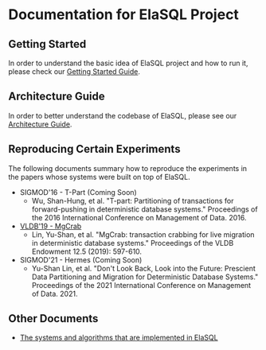 # Documentation for ElaSQL Project

## Getting Started

In order to understand the basic idea of ElaSQL project and how to run it, please check our [Getting Started Guide](doc/getting_started.pdf).

## Architecture Guide

In order to better understand the codebase of ElaSQL, please see our [Architecture Guide](doc/elasql-architecture.md).

## Reproducing Certain Experiments

The following documents summary how to reproduce the experiments in the papers whose systems were built on top of ElaSQL.

- SIGMOD'16 - T-Part (Coming Soon)
  - Wu, Shan-Hung, et al. "T-part: Partitioning of transactions for forward-pushing in deterministic database systems." Proceedings of the 2016 International Conference on Management of Data. 2016.
- [VLDB'19 - MgCrab](doc/reproduce_mgcrab.md)
  - Lin, Yu-Shan, et al. "MgCrab: transaction crabbing for live migration in deterministic database systems." Proceedings of the VLDB Endowment 12.5 (2019): 597-610.
- SIGMOD'21 - Hermes (Coming Soon)
  - Yu-Shan Lin, et al. "Don't Look Back, Look into the Future: Prescient Data Partitioning and Migration for Deterministic Database Systems." Proceedings of the 2021 International Conference on Management of Data. 2021.

## Other Documents

- [The systems and algorithms that are implemented in ElaSQL](doc/implemented_systems.md)
